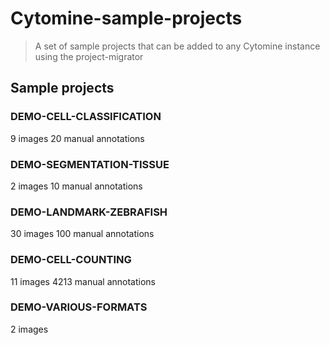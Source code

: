 # Cytomine-sample-projects
> A set of sample projects that can be added to any Cytomine instance using the project-migrator

## Sample projects

### DEMO-CELL-CLASSIFICATION

9 images
20 manual annotations

### DEMO-SEGMENTATION-TISSUE

2 images
10 manual annotations

### DEMO-LANDMARK-ZEBRAFISH

30 images
100 manual annotations

### DEMO-CELL-COUNTING

11 images
4213 manual annotations

### DEMO-VARIOUS-FORMATS

2 images
